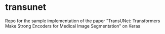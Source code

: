 # transunet
Repo for the sample implementation of the paper "TransUNet: Transformers Make Strong Encoders for Medical Image Segmentation" on Keras

